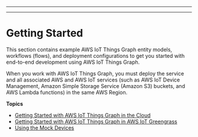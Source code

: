--------

--------

# Getting Started<a name="iot-tg-gs"></a>

This section contains example AWS IoT Things Graph entity models, workflows \(flows\), and deployment configurations to get you started with end\-to\-end development using AWS IoT Things Graph\. 

When you work with AWS IoT Things Graph, you must deploy the service and all associated AWS and AWS IoT services \(such as AWS IoT Device Management, Amazon Simple Storage Service \(Amazon S3\) buckets, and AWS Lambda functions\) in the same AWS Region\.

**Topics**
+ [Getting Started with AWS IoT Things Graph in the Cloud](iot-tg-gs-cloud.md)
+ [Getting Started with AWS IoT Things Graph in AWS IoT Greengrass](iot-tg-gs-greengrass.md)
+ [Using the Mock Devices](iot-tg-gs-mockdevices.md)